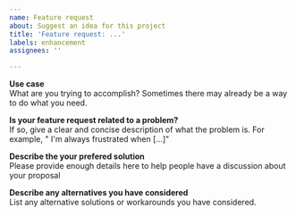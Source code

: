 ```yaml
---
name: Feature request
about: Suggest an idea for this project
title: 'Feature request: ...'
labels: enhancement
assignees: ''

---
```


**Use case**  
What are you trying to accomplish?  Sometimes there may already be 
a way to do what you need.  

**Is your feature request related to a problem?**  
If so, give a clear and concise description of what the problem is.
For example, " I'm always frustrated when [...]"

**Describe the your prefered solution**  
Please provide enough details here to help people have a discussion about your proposal

**Describe any alternatives you have considered**  
List any alternative solutions or workarounds you have considered.

